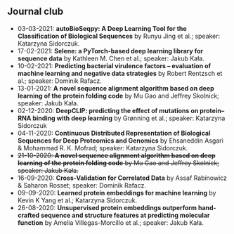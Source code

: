 ## Journal club

 - 03-03-2021: **autoBioSeqpy: A Deep Learning Tool for the Classification of Biological Sequences** by Runyu Jing et al.; speaker: Katarzyna Sidorczuk.
 - 17-02-2021: **Selene: a PyTorch-based deep learning library for sequence data** by Kathleen M. Chen et al.; speaker: Jakub Kała.
 - 10-02-2021: **Predicting bacterial virulence factors – evaluation of machine learning and negative data strategies** by Robert Rentzsch et al.; speaker: Dominik Rafacz.
 - 13-01-2021: **A novel sequence alignment algorithm based on deep learning of the protein folding code** by Mu Gao and Jeffrey Skolnick; speaker: Jakub Kała.
 - 02-12-2020: **DeepCLIP: predicting the effect of mutations on protein–RNA binding with deep learning** by Grønning et al.; speaker: Katarzyna Sidorczuk
 - 04-11-2020: **Continuous Distributed Representation of Biological Sequences for Deep Proteomics and Genomics** by Ehsaneddin Asgari & Mohammad R. K. Mofrad; speaker: Katarzyna Sidorczuk.
 - <strike>21-10-2020: **A novel sequence alignment algorithm based on deep learning of the protein folding code** by Mu Gao and Jeffrey Skolnick; speaker: Jakub Kała.</strike>
 - 16-09-2020: **Cross-Validation for Correlated Data** by Assaf Rabinowicz & Saharon Rosset; speaker: Dominik Rafacz.
 - 09-09-2020: **Learned protein embeddings for machine learning** by Kevin K Yang et al.; Katarzyna Sidorczuk.
 - 26-08-2020: **Unsupervised protein embeddings outperform hand-crafted sequence and structure features at predicting molecular function** by Amelia Villegas-Morcillo et al.; speaker: Jakub Kała.
